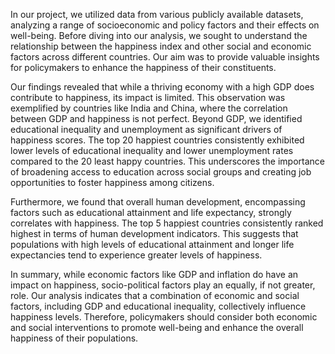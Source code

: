 In our project, we utilized data from various publicly available datasets, analyzing a range of socioeconomic and policy factors and their effects on well-being. Before diving into our analysis, we sought to understand the relationship between the happiness index and other social and economic factors across different countries. Our aim was to provide valuable insights for policymakers to enhance the happiness of their constituents.

Our findings revealed that while a thriving economy with a high GDP does contribute to happiness, its impact is limited. This observation was exemplified by countries like India and China, where the correlation between GDP and happiness is not perfect. Beyond GDP, we identified educational inequality and unemployment as significant drivers of happiness scores. The top 20 happiest countries consistently exhibited lower levels of educational inequality and lower unemployment rates compared to the 20 least happy countries. This underscores the importance of broadening access to education across social groups and creating job opportunities to foster happiness among citizens.

Furthermore, we found that overall human development, encompassing factors such as educational attainment and life expectancy, strongly correlates with happiness. The top 5 happiest countries consistently ranked highest in terms of human development indicators. This suggests that populations with high levels of educational attainment and longer life expectancies tend to experience greater levels of happiness.

In summary, while economic factors like GDP and inflation do have an impact on happiness, socio-political factors play an equally, if not greater, role. Our analysis indicates that a combination of economic and social factors, including GDP and educational inequality, collectively influence happiness levels. Therefore, policymakers should consider both economic and social interventions to promote well-being and enhance the overall happiness of their populations.
